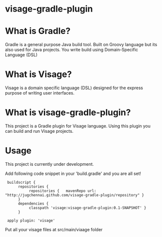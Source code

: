 visage-gradle-plugin
====================

What is Gradle?
===============
Gradle is a general purpose Java build tool. Built on Groovy language but its also used for Java projects. You write build using Domain-Specific Language (DSL)

What is Visage?
===============
Visage is a domain specific language (DSL) designed for the express purpose of writing user interfaces.

What is visage-gradle-plugin?
=============================
This project is a Gradle plugin for Visage language. Using this plugin you can build and run Visage projects.

Usage
=====
This project is currently under development. 

Add following code snippet in your 'build.gradle' and you are all set!


     buildscript {
          repositories {
               repositories {	mavenRepo url: "http://jugchennai.github.com/visage-gradle-plugin/repository" } 
          }
          dependencies {	
               classpath 'visage:visage-gradle-plugin:0.1-SNAPSHOT' }
          }

     apply plugin: 'visage'

Put all your visage files at src/main/viaage folder



